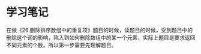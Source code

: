 # 学习笔记

在做《26.删除排序数组中的重复项》题目的时候，读题目的时候，受到题目中的删除这个词的影响，陷入到如何删除数组中的某一个元素，实际上题目是要求返回不同元素的个数。所以第一步需要先理解题目。
